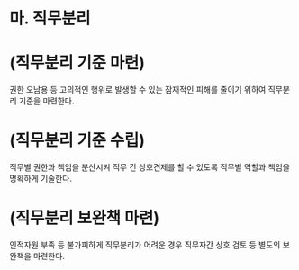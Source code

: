 # 마. 직무분리

# (직무분리 기준 마련)

권한 오남용 등 고의적인 행위로 발생할 수 있는 잠재적인 피해를 줄이기 위하여 직무분리 기준을 마련한다.

# (직무분리 기준 수립)

직무별 권한과 책임을 분산시켜 직무 간 상호견제를 할 수 있도록 직무별 역할과 책임을 명확하게 기술한다.

# (직무분리 보완책 마련)

인적자원 부족 등 불가피하게 직무분리가 어려운 경우 직무자간 상호 검토 등 별도의 보완책을 마련한다.
